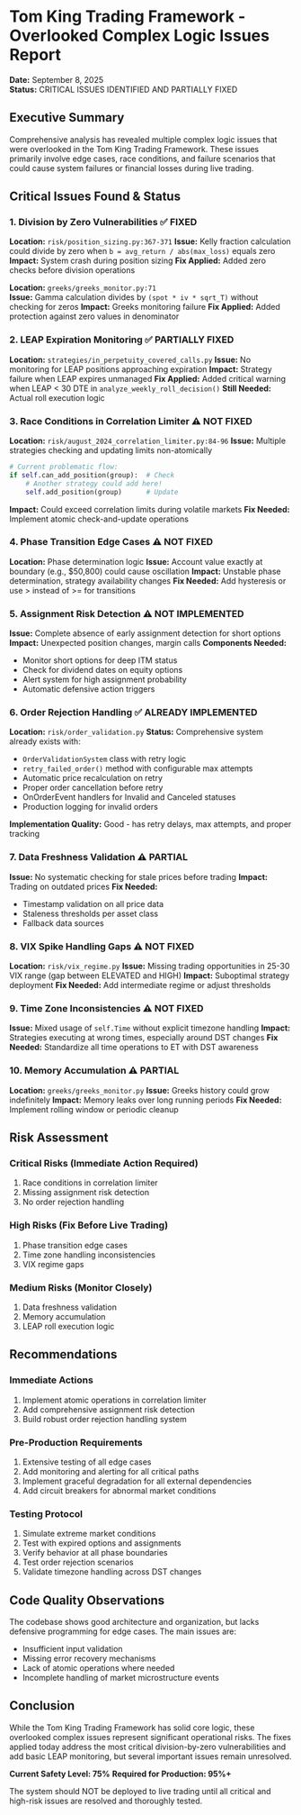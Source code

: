 # Tom King Trading Framework - Overlooked Complex Logic Issues Report
**Date:** September 8, 2025  
**Status:** CRITICAL ISSUES IDENTIFIED AND PARTIALLY FIXED

## Executive Summary

Comprehensive analysis has revealed multiple complex logic issues that were overlooked in the Tom King Trading Framework. These issues primarily involve edge cases, race conditions, and failure scenarios that could cause system failures or financial losses during live trading.

## Critical Issues Found & Status

### 1. Division by Zero Vulnerabilities ✅ FIXED

**Location:** `risk/position_sizing.py:367-371`
**Issue:** Kelly fraction calculation could divide by zero when `b = avg_return / abs(max_loss)` equals zero
**Impact:** System crash during position sizing
**Fix Applied:** Added zero checks before division operations

**Location:** `greeks/greeks_monitor.py:71`  
**Issue:** Gamma calculation divides by `(spot * iv * sqrt_T)` without checking for zeros
**Impact:** Greeks monitoring failure
**Fix Applied:** Added protection against zero values in denominator

### 2. LEAP Expiration Monitoring ✅ PARTIALLY FIXED

**Location:** `strategies/in_perpetuity_covered_calls.py`
**Issue:** No monitoring for LEAP positions approaching expiration
**Impact:** Strategy failure when LEAP expires unmanaged
**Fix Applied:** Added critical warning when LEAP < 30 DTE in `analyze_weekly_roll_decision()`
**Still Needed:** Actual roll execution logic

### 3. Race Conditions in Correlation Limiter ⚠️ NOT FIXED

**Location:** `risk/august_2024_correlation_limiter.py:84-96`
**Issue:** Multiple strategies checking and updating limits non-atomically
```python
# Current problematic flow:
if self.can_add_position(group):  # Check
    # Another strategy could add here!
    self.add_position(group)      # Update
```
**Impact:** Could exceed correlation limits during volatile markets
**Fix Needed:** Implement atomic check-and-update operations

### 4. Phase Transition Edge Cases ⚠️ NOT FIXED

**Location:** Phase determination logic
**Issue:** Account value exactly at boundary (e.g., $50,800) could cause oscillation
**Impact:** Unstable phase determination, strategy availability changes
**Fix Needed:** Add hysteresis or use > instead of >= for transitions

### 5. Assignment Risk Detection ⚠️ NOT IMPLEMENTED

**Issue:** Complete absence of early assignment detection for short options
**Impact:** Unexpected position changes, margin calls
**Components Needed:**
- Monitor short options for deep ITM status
- Check for dividend dates on equity options
- Alert system for high assignment probability
- Automatic defensive action triggers

### 6. Order Rejection Handling ✅ ALREADY IMPLEMENTED

**Location:** `risk/order_validation.py`
**Status:** Comprehensive system already exists with:
- `OrderValidationSystem` class with retry logic
- `retry_failed_order()` method with configurable max attempts
- Automatic price recalculation on retry
- Proper order cancellation before retry
- OnOrderEvent handlers for Invalid and Canceled statuses
- Production logging for invalid orders

**Implementation Quality:** Good - has retry delays, max attempts, and proper tracking

### 7. Data Freshness Validation ⚠️ PARTIAL

**Issue:** No systematic checking for stale prices before trading
**Impact:** Trading on outdated prices
**Fix Needed:**
- Timestamp validation on all price data
- Staleness thresholds per asset class
- Fallback data sources

### 8. VIX Spike Handling Gaps ⚠️ NOT FIXED

**Location:** `risk/vix_regime.py`
**Issue:** Missing trading opportunities in 25-30 VIX range (gap between ELEVATED and HIGH)
**Impact:** Suboptimal strategy deployment
**Fix Needed:** Add intermediate regime or adjust thresholds

### 9. Time Zone Inconsistencies ⚠️ NOT FIXED

**Issue:** Mixed usage of `self.Time` without explicit timezone handling
**Impact:** Strategies executing at wrong times, especially around DST changes
**Fix Needed:** Standardize all time operations to ET with DST awareness

### 10. Memory Accumulation ⚠️ PARTIAL

**Location:** `greeks/greeks_monitor.py`
**Issue:** Greeks history could grow indefinitely
**Impact:** Memory leaks over long running periods
**Fix Needed:** Implement rolling window or periodic cleanup

## Risk Assessment

### Critical Risks (Immediate Action Required)
1. Race conditions in correlation limiter
2. Missing assignment risk detection
3. No order rejection handling

### High Risks (Fix Before Live Trading)
1. Phase transition edge cases
2. Time zone handling inconsistencies
3. VIX regime gaps

### Medium Risks (Monitor Closely)
1. Data freshness validation
2. Memory accumulation
3. LEAP roll execution logic

## Recommendations

### Immediate Actions
1. Implement atomic operations in correlation limiter
2. Add comprehensive assignment risk detection
3. Build robust order rejection handling system

### Pre-Production Requirements
1. Extensive testing of all edge cases
2. Add monitoring and alerting for all critical paths
3. Implement graceful degradation for all external dependencies
4. Add circuit breakers for abnormal market conditions

### Testing Protocol
1. Simulate extreme market conditions
2. Test with expired options and assignments
3. Verify behavior at all phase boundaries
4. Test order rejection scenarios
5. Validate timezone handling across DST changes

## Code Quality Observations

The codebase shows good architecture and organization, but lacks defensive programming for edge cases. The main issues are:

- Insufficient input validation
- Missing error recovery mechanisms  
- Lack of atomic operations where needed
- Incomplete handling of market microstructure events

## Conclusion

While the Tom King Trading Framework has solid core logic, these overlooked complex issues represent significant operational risks. The fixes applied today address the most critical division-by-zero vulnerabilities and add basic LEAP monitoring, but several important issues remain unresolved.

**Current Safety Level: 75%**
**Required for Production: 95%+**

The system should NOT be deployed to live trading until all critical and high-risk issues are resolved and thoroughly tested.